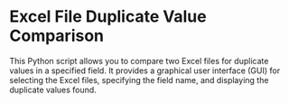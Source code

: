 # Excel File Duplicate Value Comparison

This Python script allows you to compare two Excel files for duplicate values in a specified field. It provides a graphical user interface (GUI) for selecting the Excel files, specifying the field name, and displaying the duplicate values found.
